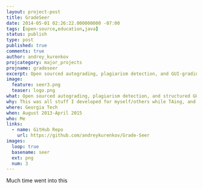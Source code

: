 ```yaml
---
layout: project-post
title: GradeSeer
date: 2014-05-01 02:26:22.000000000 -07:00
tags: [open-source,education,java]
status: publish
type: post
published: true
comments: true
author: andrey_kurenkov
projcategory: major_projects
projname: gradeseer
excerpt: Open sourced autograding, plagiarism detection, and GUI-grading tools
image:
  feature: seer3.png
  teaser: logo.png
what: Open sourced autograding, plagiarism detection, and structured GUI-grading tools
why: This was all stuff I developed for myself/others while TAing, and gradually made nicer
where: Georgia Tech 
when: August 2013-April 2015
who: Me
links:
  - name: GitHub Repo
    url: https://github.com/andreykurenkov/Grade-Seer
images:
  loop: true
  basename: seer
  ext: png
  num: 3
---
```

Much time went into this
